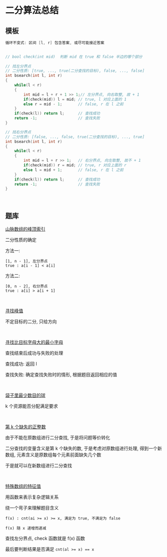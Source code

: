 # 二分算法总结

## 模板

```C++
循环不变式: 区间 [l, r] 包含答案, 或尽可能接近答案

    
// bool check(int mid)  判断 mid 在 true 和 false 半边的哪个部分
    
// 找左分界点
// 二分性质: [true, ..., true(二分查找的目标), false, ..., false]
int bsearch(int l, int r)
{
    while(l < r)
    {
        int mid = l + r + 1 >> 1;// 左分界点, 向右取整, 故 + 1
        if(check(mid)) l = mid;	// true, l 对应上面的 1
        else r = mid - 1;		// false, r 在 l 之前
    }
    if(check(l)) return l;		// 查找成功
    return -1;					// 查找失败
}

// 找右分界点
// 二分性质: [false, ..., false, true(二分查找的目标), ..., true]
int bsearch(int l, int r)
{
    while(l < r)
    {
        int mid = l + r >> 1;	// 右分界点, 向左取整, 故不 + 1
        if(check(mid)) r = mid;	// true, r 对应上面的 r
        else l = mid + 1;		// false, r 在 l 之前
    }
    if(check(l)) return l;		// 查找成功
    return -1;					// 查找失败
}
```

$~$

## 题库

[山脉数组的峰顶索引](https://leetcode-cn.com/problems/peak-index-in-a-mountain-array/)

二分性质的确定

方法一:

```
[1, n - 1], 左分界点
true : a[i - 1] < a[i]  
```

方法二:

```
[0, n - 2], 右分界点
true : a[i] > a[i + 1]  
```

$~$

[寻找峰值](https://leetcode-cn.com/problems/find-peak-element/)

不定目标的二分, 只给方向

$~$

[寻找比目标字母大的最小字母](https://leetcode-cn.com/problems/find-smallest-letter-greater-than-target/)

查找结束后成功与失败的处理

查找成功: 返回 l

查找失败: 确定查找失败时的情形, 根据题目返回相应的值

$~$

[袋子里最少数目的球](https://leetcode-cn.com/problems/minimum-limit-of-balls-in-a-bag/)

k 个资源能否分配满足要求

$~$

[第 k 个缺失的正整数](https://leetcode-cn.com/problems/kth-missing-positive-number/)

由于不能在原数组进行二分查找, 于是将问题等价转化

二分查找的变量含义是第 k 个缺失的数, 于是考虑对原数组进行处理, 得到一个新数组, 元素含义是原数组每个元素前面缺失几个数

于是就可以在新数组进行二分查找

$~$

[特殊数组的特征值](https://leetcode-cn.com/problems/special-array-with-x-elements-greater-than-or-equal-x/)

用函数来表示复杂逻辑关系

绕一个弯子来理解题目含义

```
f(x) : cnt(ai >= x) >= x, 满足为 true, 不满足为 false

f(x) 随 x 递增而递减 
```

查找左分界点, check 函数就是 f(x) 函数

最后要判断结果是否满足 `cnt(al >= x) == x`

